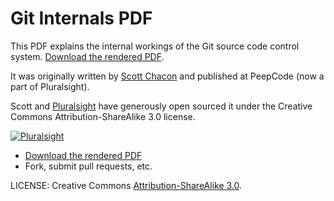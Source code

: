 <!--
SPDX-FileCopyrightText: 2013 Geoffrey Grosenbach <boss@topfunky.com>
SPDX-FileCopyrightText: 2023 Robin Vobruba <hoijui.quaero@gmail.com>

SPDX-License-Identifier: CC-BY-SA-3.0
-->

# Git Internals PDF

This PDF explains the internal workings of the Git source code control system.
[Download the rendered PDF].

It was originally written by [Scott Chacon](https://github.com/schacon)
and published at PeepCode (now a part of Pluralsight).

Scott and [Pluralsight](http://pluralsight.com/training)
have generously open sourced it
under the Creative Commons Attribution-ShareAlike 3.0 license.

[![Pluralsight](
    http://s.pluralsight.com/mn/img/sh/logo-v2.png)](
    http://pluralsight.com/training)

- [Download the rendered PDF]
- Fork, submit pull requests, etc.

LICENSE:
Creative Commons [Attribution-ShareAlike 3.0](
    http://creativecommons.org/licenses/by-sa/3.0/).

[Download the rendered PDF]:
    https://github.com/pluralsight/git-internals-pdf/raw/master/drafts/peepcode-git.pdf
